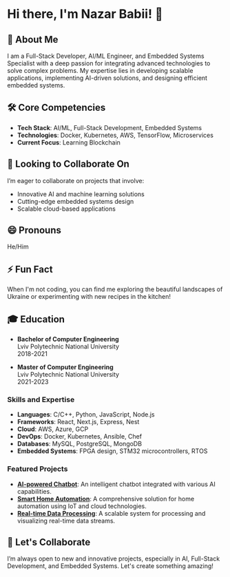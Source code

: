 # Hi there, I'm Nazar Babii! 👋

## 👀 About Me
I am a Full-Stack Developer, AI/ML Engineer, and Embedded Systems Specialist with a deep passion for integrating advanced technologies to solve complex problems. My expertise lies in developing scalable applications, implementing AI-driven solutions, and designing efficient embedded systems.

## 🛠️ Core Competencies
- **Tech Stack**: AI/ML, Full-Stack Development, Embedded Systems
- **Technologies**: Docker, Kubernetes, AWS, TensorFlow, Microservices
- **Current Focus**: Learning Blockchain

## 💞️ Looking to Collaborate On
I’m eager to collaborate on projects that involve:
- Innovative AI and machine learning solutions
- Cutting-edge embedded systems design
- Scalable cloud-based applications

## 😄 Pronouns
He/Him

## ⚡ Fun Fact
When I'm not coding, you can find me exploring the beautiful landscapes of Ukraine or experimenting with new recipes in the kitchen!

## 🎓 Education
- **Bachelor of Computer Engineering**  
  Lviv Polytechnic National University  
  2018-2021

- **Master of Computer Engineering**  
  Lviv Polytechnic National University  
  2021-2023

### Skills and Expertise
- **Languages**: C/C++, Python, JavaScript, Node.js
- **Frameworks**: React, Next.js, Express, Nest
- **Cloud**: AWS, Azure, GCP
- **DevOps**: Docker, Kubernetes, Ansible, Chef
- **Databases**: MySQL, PostgreSQL, MongoDB
- **Embedded Systems**: FPGA design, STM32 microcontrollers, RTOS

### Featured Projects
- **[AI-powered Chatbot](https://github.com/superbabii/ai-chatbot)**: An intelligent chatbot integrated with various AI capabilities.
- **[Smart Home Automation](https://github.com/superbabii/smart-home)**: A comprehensive solution for home automation using IoT and cloud technologies.
- **[Real-time Data Processing](https://github.com/superbabii/real-time-data)**: A scalable system for processing and visualizing real-time data streams.

## 💬 Let's Collaborate
I’m always open to new and innovative projects, especially in AI, Full-Stack Development, and Embedded Systems. Let's create something amazing!
